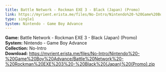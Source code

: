 ```yaml
---
title: Battle Network - Rockman EXE 3 - Black (Japan) (Promo)
link: https://myrient.erista.me/files/No-Intro/Nintendo%20-%20Game%20Boy%20Advance/Battle%20Network%20-%20Rockman%20EXE%203%20-%20Black%20(Japan)%20(Promo).zip
type: single1
System: Nintendo - Game Boy Advance
---
```

<b>Game:</b> Battle Network - Rockman EXE 3 - Black (Japan) (Promo)<br>
<b>System:</b> Nintendo - Game Boy Advance<br>
<b>Collection:</b> No-Intro<br>
<b>Download:</b> https://myrient.erista.me/files/No-Intro/Nintendo%20-%20Game%20Boy%20Advance/Battle%20Network%20-%20Rockman%20EXE%203%20-%20Black%20(Japan)%20(Promo).zip